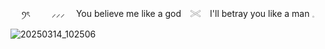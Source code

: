 <p align=center> ꪆৎ⠀⠀⠀   ⸝⸝⸝ ⠀  You believe me like a god ⠀𓏵 ⠀I'll betray you like a man 𓈒

![20250314_102506](https://github.com/user-attachments/assets/c50d70bc-eeb9-4cec-8476-e53b53ff1819)



